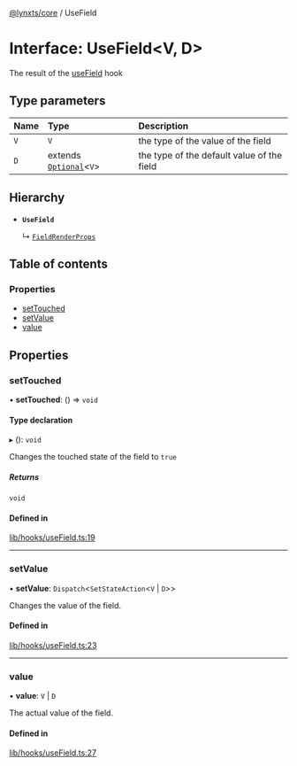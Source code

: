 [@lynxts/core](../README.md) / UseField

# Interface: UseField\<V, D\>

The result of the [useField](../README.md#usefield) hook

## Type parameters

| Name | Type | Description |
| :------ | :------ | :------ |
| `V` | `V` | the type of the value of the field |
| `D` | extends [`Optional`](../README.md#optional)\<`V`\> | the type of the default value of the field |

## Hierarchy

- **`UseField`**

  ↳ [`FieldRenderProps`](FieldRenderProps.md)

## Table of contents

### Properties

- [setTouched](UseField.md#settouched)
- [setValue](UseField.md#setvalue)
- [value](UseField.md#value)

## Properties

### setTouched

• **setTouched**: () => `void`

#### Type declaration

▸ (): `void`

Changes the touched state of the field to `true`

##### Returns

`void`

#### Defined in

[lib/hooks/useField.ts:19](https://github.com/JoseLion/lynxts/blob/main/packages/core/src/lib/hooks/useField.ts#L19)

___

### setValue

• **setValue**: `Dispatch`\<`SetStateAction`\<`V` \| `D`\>\>

Changes the value of the field.

#### Defined in

[lib/hooks/useField.ts:23](https://github.com/JoseLion/lynxts/blob/main/packages/core/src/lib/hooks/useField.ts#L23)

___

### value

• **value**: `V` \| `D`

The actual value of the field.

#### Defined in

[lib/hooks/useField.ts:27](https://github.com/JoseLion/lynxts/blob/main/packages/core/src/lib/hooks/useField.ts#L27)
